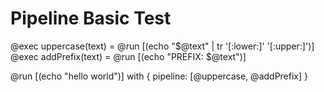 # Pipeline Basic Test

@exec uppercase(text) = @run [(echo "$@text" | tr '[:lower:]' '[:upper:]')]
@exec addPrefix(text) = @run [(echo "PREFIX: $@text")]

@run [(echo "hello world")] with {
  pipeline: [@uppercase, @addPrefix]
}
